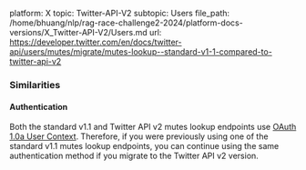 platform: X
topic: Twitter-API-V2
subtopic: Users
file_path: /home/bhuang/nlp/rag-race-challenge2-2024/platform-docs-versions/X_Twitter-API-V2/Users.md
url: https://developer.twitter.com/en/docs/twitter-api/users/mutes/migrate/mutes-lookup--standard-v1-1-compared-to-twitter-api-v2

### Similarities

#### **Authentication**

Both the standard v1.1 and Twitter API v2 mutes lookup endpoints use [OAuth 1.0a User Context](https://developer.twitter.com/content/developer-twitter/en/docs/authentication/oauth-1-0a). Therefore, if you were previously using one of the standard v1.1 mutes lookup endpoints, you can continue using the same authentication method if you migrate to the Twitter API v2 version.